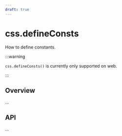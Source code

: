 ```yaml
---
draft: true
---
```


# css.defineConsts

<p className="text-xl">How to define constants.</p>

:::warning

`css.defineConsts()` is currently only supported on web.

:::

## Overview

...

## API

...
